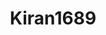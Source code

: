 ---
title: Kiran1689
github: https://github.com/Kiran1689
mode: dark
transition: 3s
archetype:
  - Little Bit of Everything
---